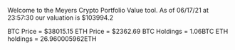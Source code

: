 Welcome to the Meyers Crypto Portfolio Value tool. 
As of 06/17/21 at 23:57:30 our valuation is $103994.2 

BTC Price = $38015.15
 ETH Price = $2362.69
BTC Holdings = 1.06BTC
 ETH holdings = 26.960005962ETH 
